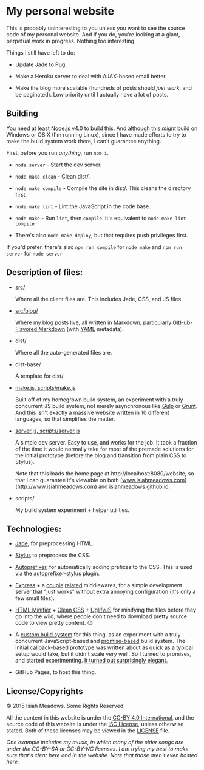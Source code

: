 # My personal website

This is probably uninteresting to you unless you want to see the source code of my personal website. And if you do, you're looking at a giant, perpetual work in progress. Nothing too interesting.

Things I still have left to do:

- Update Jade to Pug.

- Make a Heroku server to deal with AJAX-based email better.

- Make the blog more scalable (hundreds of posts should *just work*, and be paginated). Low priority until I actually have a lot of posts.

## Building

You need at least [Node.js v4.0][node] to build this. And although this *might* build on Windows or OS X (I'm running Linux), since I have made efforts to try to make the build system work there, I can't guarantee anything.

First, before you run *anything*, run `npm i`.

- `node server` - Start the dev server.

- `node make clean` - Clean dist/.

- `node make compile` - Compile the site in dist/. This cleans the directory first.

- `node make lint` - Lint the JavaScript in the code base.

- `node make` - Run `lint`, then `compile`. It's equivalent to `node make lint compile`

- There's also `node make deploy`, but that requires push privileges first.

If you'd prefer, there's also `npm run compile` for `node make` and `npm run server` for `node server`

## Description of files:

- [src/][src]

  Where all the client files are. This includes Jade, CSS, and JS files.

- [src/blog/][blog]

  Where my blog posts live, all written in [Markdown][markdown], particularly [GitHub-Flavored Markdown][gfm] (with [YAML][yaml] metadata).

- dist/

  Where all the auto-generated files are.

- dist-base/

  A template for dist/

- [make.js, scripts/make.js][make]

  Built off of my homegrown build system, an experiment with a truly concurrent JS build system, not merely asynchronous like [Gulp][gulp] or [Grunt][grunt]. And this isn't exactly a massive website written in 10 different languages, so that simplifies the matter.

- [server.js, scripts/server.js][server]

  A simple dev server. Easy to use, and works for the job. It took a fraction of the time it would normally take for most of the premade solutions for the initial prototype (before the blog and transition from plain CSS to Stylus).

  Note that this loads the home page at http://localhost:8080/website, so that I can guarantee it's viewable on both [www.isiahmeadows.com](http://www.isiahmeadows.com) and [isiahmeadows.github.io](http://isiahmeadows.github.io/website).

- scripts/

  My build system experiment + helper utilities.

## Technologies:

- [Jade][jade], for preprocessing HTML.

- [Stylus][stylus] to preprocess the CSS.

- [Autoprefixer][autoprefixer], for automatically adding prefixes to the CSS. This is used via the [autoprefixer-stylus][autoprefixer-stylus] plugin.

- [Express][express] + a [couple][stylus-middleware] [related][morgan] middlewares, for a simple development server that "just works" without extra annoying configuration (it's only a few small files).

- [HTML Minifier][html-minifier] + [Clean CSS][clean-css] + [UglifyJS][uglifyjs] for minifying the files before they go into the wild, where people don't need to download pretty source code to view pretty content. :wink:

- A [custom build system][build-system] for this thing, as an experiment with a truly concurrent JavaScript-based and [promise-based][es6-promise] build system. The initial callback-based prototype was written about as quick as a typical setup would take, but it didn't scale very well. So I turned to promises, and started experimenting. [It turned out surprisingly elegant.][make]

- GitHub Pages, to host this thing.

## License/Copyrights

&copy; 2015 Isiah Meadows. Some Rights Reserved.

All the content in this website is under the [CC-BY 4.0 International][cc-by-4], and the source code of this website is under the [ISC License][isc], unless otherwise stated. Both of these licenses may be viewed in the [LICENSE][license] file.

*One example includes my music, in which many of the older songs are under the CC-BY-SA or CC-BY-NC licenses. I am trying my best to make sure that's clear here and in the website. Note that those aren't even hosted here.*

[node]: https://nodejs.org/en/
[src]: https://github.com/isiahmeadows/website/tree/master/src
[blog]: https://github.com/isiahmeadows/website/tree/master/src/blog
[markdown]: https://help.github.com/articles/markdown-basics/
[gfm]: https://help.github.com/articles/github-flavored-markdown/
[yaml]: http://yaml.org/
[make]: https://github.com/isiahmeadows/website/blob/master/scripts/make.js
[gulp]: http://gulpjs.com/
[grunt]: http://gruntjs.com/
[server]: https://github.com/isiahmeadows/website/blob/master/scripts/server.js
[jade]: http://gruntjs.com/
[stylus]: http://stylus-lang.com/
[autoprefixer]: https://twitter.com/autoprefixer
[autoprefixer-stylus]: https://www.npmjs.com/package/autoprefixer-stylus
[express]: http://expressjs.com/
[stylus-middleware]: http://stylus-lang.com/docs/middleware.html
[morgan]: https://www.npmjs.com/package/morgan
[html-minifier]: https://kangax.github.io/html-minifier/
[clean-css]: https://www.npmjs.com/package/clean-css
[uglifyjs]: http://lisperator.net/uglifyjs/
[build-system]: https://github.com/isiahmeadows/website/tree/master/scripts
[es6-promise]: https://developer.mozilla.org/en-US/docs/Web/JavaScript/Reference/Global_Objects/Promise
[cc-by-4]: https://creativecommons.org/licenses/by/4.0/
[isc]: https://opensource.org/licenses/ISC
[license]: https://github.com/isiahmeadows/website/blob/master/LICENSE
